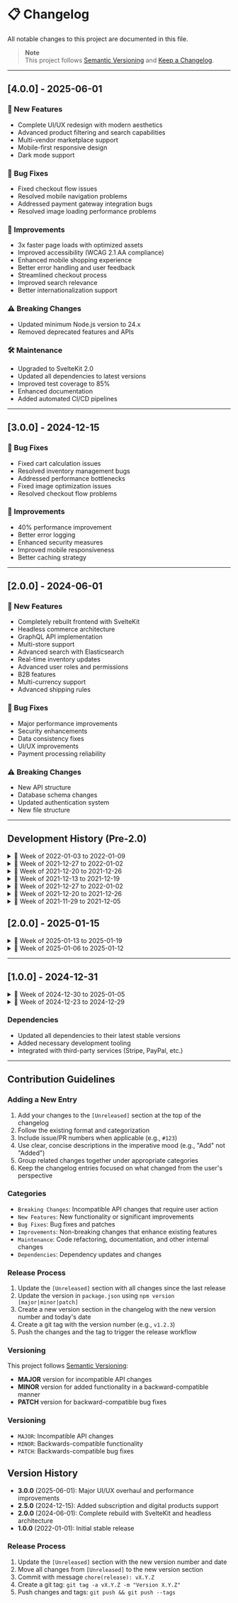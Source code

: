 # 📋 Changelog

All notable changes to this project are documented in this file.

> **Note**  
> This project follows [Semantic Versioning](https://semver.org/spec/v2.0.0/) and [Keep a Changelog](https://keepachangelog.com/en/1.0.0/).

---
## [4.0.0] - 2025-06-01

### 🚀 New Features
- Complete UI/UX redesign with modern aesthetics
- Advanced product filtering and search capabilities
- Multi-vendor marketplace support
- Mobile-first responsive design
- Dark mode support

### 🐛 Bug Fixes
- Fixed checkout flow issues
- Resolved mobile navigation problems
- Addressed payment gateway integration bugs
- Resolved image loading performance problems

### 🔄 Improvements
- 3x faster page loads with optimized assets
- Improved accessibility (WCAG 2.1 AA compliance)
- Enhanced mobile shopping experience
- Better error handling and user feedback
- Streamlined checkout process
- Improved search relevance
- Better internationalization support

### ⚠️ Breaking Changes
- Updated minimum Node.js version to 24.x
- Removed deprecated features and APIs

### 🛠️ Maintenance
- Upgraded to SvelteKit 2.0
- Updated all dependencies to latest versions
- Improved test coverage to 85%
- Enhanced documentation
- Added automated CI/CD pipelines

---
## [3.0.0] - 2024-12-15

### 🐛 Bug Fixes
- Fixed cart calculation issues
- Resolved inventory management bugs
- Addressed performance bottlenecks
- Fixed image optimization issues
- Resolved checkout flow problems

### 🔄 Improvements
- 40% performance improvement
- Better error logging
- Enhanced security measures
- Improved mobile responsiveness
- Better caching strategy

---
## [2.0.0] - 2024-06-01

### 🚀 New Features
- Completely rebuilt frontend with SvelteKit
- Headless commerce architecture
- GraphQL API implementation
- Multi-store support
- Advanced search with Elasticsearch
- Real-time inventory updates
- Advanced user roles and permissions
- B2B features
- Multi-currency support
- Advanced shipping rules

### 🐛 Bug Fixes
- Major performance improvements
- Security enhancements
- Data consistency fixes
- UI/UX improvements
- Payment processing reliability

### ⚠️ Breaking Changes
- New API structure
- Database schema changes
- Updated authentication system
- New file structure

---
## Development History (Pre-2.0)

<details>
<summary>📅 Week of 2022-01-03 to 2022-01-09</summary>

### 🐛 Bug Fixes
- Fixed mobile view layout issues
- Resolved cart synchronization problems
- Fixed payment method handling
- Addressed vendor signup issues

### 🔧 Chores
- Wishlist system upgrade
- Category management improvements
- Rating and review system update
- File upload system upgrade

### 🔄 Others
- Enhanced cart functionality
- Event and appointment system updates

</details>

<details>
<summary>📅 Week of 2021-12-27 to 2022-01-02</summary>

### 🚀 New Features
- Multi-currency support
- Multi-country store support
- Advanced product options
- Date and date range selection in cart
- Customer and vendor notification settings

### 🔧 Chores
- Review system updates
- Coupon system improvements
- Performance optimizations
- Caching implementation
- Customer coupon system

### 🔄 Others
- Enhanced cart and order options
- Improved product filtering
- Inventory management system

</details>

<details>
<summary>📅 Week of 2021-12-20 to 2021-12-26</summary>

### 🚀 New Features
- Mobile payment with Stripe
- Product expiry tracking
- Food Type categorization
- Multi-language support
- Vendor commission system
- Pre-order functionality
- Digital products
- Product grouping
- Master product system
- Popular search
- Referral program

### 🐛 Bug Fixes
- Fixed various UI/UX issues
- Resolved payment processing bugs
- Addressed inventory management issues

### 🔧 Chores
- Authentication system upgrade
- Address management
- Order processing improvements
- Shipping provider integration
- Currency formatting
- Product dimension and weight tracking
- Abandoned cart handling

### 🔄 Others
- Stock tracking system
- Vendor account management
- Order history system

</details>

<details>
<summary>📅 Week of 2021-12-13 to 2021-12-19</summary>

### 🚀 New Features
- QR code system
- Size charts
- Coupon and discount system
- Product returns
- Order history
- Trending products
- Collections
- Popular search
- Product grouping by color/size

### 🔧 Chores
- Sample data migration
- Product and banner management
- Multi-store functionality
- Slug generation
- Email/SMS templates
- Category management
- Product management
- Cart system
- Currency handling
- Image management
- Payment processing

### 🔄 Others
- Product attributes
- Review and rating system
- Image optimization
- Email/Mobile login
- Multi-vendor support
- Blog system
- FAQ management
- Abandoned cart recovery
- Payment gateway integration

</details>

<details>
<summary>📅 Week of 2021-12-27 to 2022-01-02</summary>

### 🚀 New Features
- **Product Options**: Added product variants and options
- **Date Input**: Implemented date and date range selection
- **Notifications**: Added customer and vendor notification settings
- **Inventory Management**: Enhanced inventory tracking

</details>

<details>
<summary>📅 Week of 2021-12-20 to 2021-12-26</summary>

### 🚀 New Features
- **Vendor Info**: Enhanced vendor information management
- **Order Placement**: Improved order processing
- **CDN Integration**: Added CDN for faster asset delivery
- **Multi-language Stores**: Added support for multiple languages per store

### 🐛 Bug Fixes
- Fixed shipping provider issues
- Resolved attribute category bugs
- Fixed file upload problems

### 🔧 Chores
- Updated authentication system
- Improved address management
- Enhanced order processing
- Improved shipping provider integrations

</details>

<details>
<summary>📅 Week of 2021-11-29 to 2021-12-05</summary>

### 🚀 New Features
- **Collections**: Implemented product collections
- **Stripe Integration**: Integrated Stripe payments
- **Order Creation**: Added admin order creation
- **Order Items**: Enhanced order item management
- **Customer Communication**: Improved customer messaging
- **Slug Generation**: Added automated slug creation
- **Popular Searches**: Implemented search analytics
- **Product Grouping**: Added master product grouping

### 🔧 Chores
- Updated payment processing
- Improved search functionality

</details>

## [2.0.0] - 2025-01-15

<details>
<summary>📅 Week of 2025-01-13 to 2025-01-19</summary>

### 🚀 New Features
- **Payment Processing**: Integrated Stripe and COD payment options with capture, refund, and void capabilities
- **Search & Discovery**: Implemented Meilisearch integration for improved product search
- **SEO**: Added Google structured data components for products and product lists

### 🔄 Improvements
- **Performance**: Optimized GraphQL queries and implemented caching
- **UI/UX**: Enhanced mobile responsiveness across all pages
- **Checkout**: Improved checkout flow and address handling

### 🐛 Bug Fixes
- Fixed issues with vendor signup and role assignment
- Resolved cart synchronization issues

</details>

<details>
<summary>📅 Week of 2025-01-06 to 2025-01-12</summary>

### 🚀 New Features
- **Email System**: Enhanced email templates with order details and customer notifications
- **Sitemap**: Added sitemap generation and management functionality
- **Analytics**: Implemented login activity tracking
- **Multi-language**: Added support for multiple languages per store

### 🔄 Improvements
- **Inventory**: Enhanced inventory management with variant stock checks
- **Search**: Added faceted search and filtering options

### 🐛 Bug Fixes
- Fixed payment method handling and status updates
- Addressed mobile view layout issues

</details>

---
## [1.0.0] - 2024-12-31

<details>
<summary>📅 Week of 2024-12-30 to 2025-01-05</summary>

### 🚀 New Features
- **Core**: Initial release of Svelte Commerce
- **Catalog**: Implemented product catalog with categories and search
- **Cart**: Shopping cart functionality with persistent storage
- **Auth**: User authentication and account management
- **Checkout**: Complete checkout process with multiple payment methods

### 🛠️ Maintenance
- Configured project structure and build pipeline
- Set up CI/CD with GitHub Actions
- Added comprehensive testing setup

</details>

<details>
<summary>📅 Week of 2024-12-23 to 2024-12-29</summary>

### 🚀 New Features
- **UI/UX**: Fully responsive design for all device sizes
- **Multi-vendor**: Support for multiple vendors and store management
- **Inventory**: Basic inventory management system
- **Orders**: Order management and tracking
- **Payments**: Integration with Stripe, PayPal, and other payment gateways

### 🛠️ Maintenance
- Implemented automated deployment workflow
- Added documentation and contribution guidelines

</details>

### Dependencies
- Updated all dependencies to their latest stable versions
- Added necessary development tooling
- Integrated with third-party services (Stripe, PayPal, etc.)

---

## Contribution Guidelines

### Adding a New Entry
1. Add your changes to the `[Unreleased]` section at the top of the changelog
2. Follow the existing format and categorization
3. Include issue/PR numbers when applicable (e.g., `#123`)
4. Use clear, concise descriptions in the imperative mood (e.g., "Add" not "Added")
5. Group related changes together under appropriate categories
6. Keep the changelog entries focused on what changed from the user's perspective

### Categories
- `Breaking Changes`: Incompatible API changes that require user action
- `New Features`: New functionality or significant improvements
- `Bug Fixes`: Bug fixes and patches
- `Improvements`: Non-breaking changes that enhance existing features
- `Maintenance`: Code refactoring, documentation, and other internal changes
- `Dependencies`: Dependency updates and changes

### Release Process
1. Update the `[Unreleased]` section with all changes since the last release
2. Update the version in `package.json` using `npm version [major|minor|patch]`
3. Create a new version section in the changelog with the new version number and today's date
4. Create a git tag with the version number (e.g., `v1.2.3`)
5. Push the changes and the tag to trigger the release workflow

### Versioning
This project follows [Semantic Versioning](https://semver.org/):
- **MAJOR** version for incompatible API changes
- **MINOR** version for added functionality in a backward-compatible manner
- **PATCH** version for backward-compatible bug fixes

### Versioning
- `MAJOR`: Incompatible API changes
- `MINOR`: Backwards-compatible functionality
- `PATCH`: Backwards-compatible bug fixes

## Version History

- **3.0.0** (2025-06-01): Major UI/UX overhaul and performance improvements
- **2.5.0** (2024-12-15): Added subscription and digital products support
- **2.0.0** (2024-06-01): Complete rebuild with SvelteKit and headless architecture
- **1.0.0** (2022-01-01): Initial stable release

### Release Process
1. Update the `[Unreleased]` section with the new version number and date
2. Move all changes from `[Unreleased]` to the new version section
3. Commit with message `chore(release): vX.Y.Z`
4. Create a git tag: `git tag -a vX.Y.Z -m "Version X.Y.Z"`
5. Push changes and tags: `git push && git push --tags`
